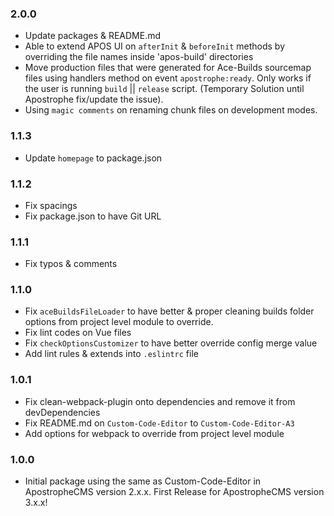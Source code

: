 ### 2.0.0
- Update packages & README.md
- Able to extend APOS UI on `afterInit` & `beforeInit` methods by overriding the file names inside 'apos-build' directories
- Move production files that were generated for Ace-Builds sourcemap files using handlers method on event `apostrophe:ready`. Only works if the user is running `build` || `release` script. (Temporary Solution until Apostrophe fix/update the issue).
- Using `magic comments` on renaming chunk files on development modes.

### 1.1.3
- Update `homepage` to package.json

### 1.1.2
- Fix spacings
- Fix package.json to have Git URL

### 1.1.1
- Fix typos & comments

### 1.1.0
- Fix `aceBuildsFileLoader` to have better & proper cleaning builds folder options from project level module to override.
- Fix lint codes on Vue files
- Fix `checkOptionsCustomizer` to have better override config merge value
- Add lint rules & extends into `.eslintrc` file

### 1.0.1
- Fix clean-webpack-plugin onto dependencies and remove it from devDependencies
- Fix README.md on `Custom-Code-Editor` to `Custom-Code-Editor-A3`
- Add options for webpack to override from project level module

### 1.0.0
- Initial package using the same as Custom-Code-Editor in ApostropheCMS version 2.x.x. First Release for ApostropheCMS version 3.x.x!